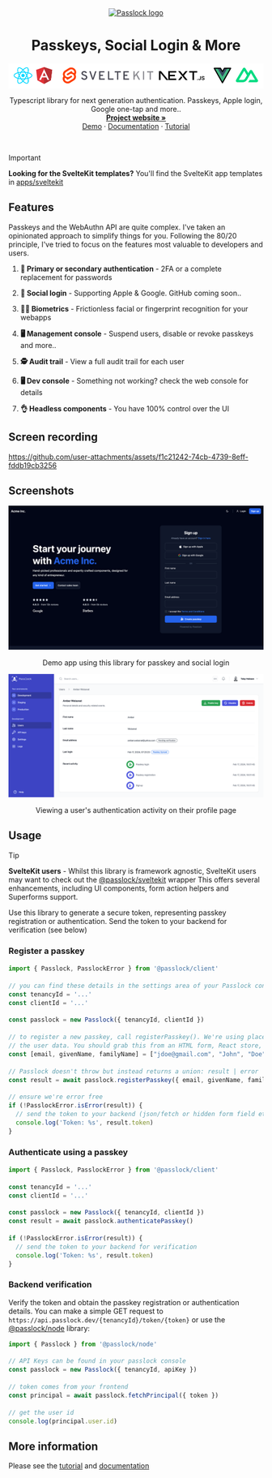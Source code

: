 <div align="center">
  <a href="https://github.com/passlock-dev/passkeys-frontend">
    <img src="https://github.com/passlock-dev/passkeys-frontend/assets/208345/53ee00d3-8e6c-49ea-b43c-3f901450c73b" alt="Passlock logo" width="80" height="80">
  </a>
</div>

<h1 align="center">Passkeys, Social Login & More</h1>

<a name="readme-top"></a>
<div align="center">
  <picture align="center">
    <source srcset="README_assets/repo-banner.dark.svg" media="(prefers-color-scheme: dark)" />
    <img align="center" width=550 height=50 src="README_assets/repo-banner.svg" />
  </picture>
  <p align="center">
    Typescript library for next generation authentication. Passkeys, Apple login, Google one-tap and more..
    <br />
    <a href="https://passlock.dev"><strong>Project website »</strong></a>
    <br />
    <a href="https://d1rl0ue18b0151.cloudfront.net">Demo</a>
    ·
    <a href="https://docs.passlock.dev">Documentation</a>
    ·
    <a href="https://docs.passlock.dev/docs/tutorial/introduction">Tutorial</a>
  </p>
</div>

<br />

> [!IMPORTANT]  
> **Looking for the SvelteKit templates?** You'll find the SvelteKit app templates in [apps/sveltekit](./apps/sveltekit/)

## Features

Passkeys and the WebAuthn API are quite complex. I've taken an opinionated approach to simplify things for you. Following the 80/20 principle, I've tried to focus on the features most valuable to developers and users.

1. **🔐 Primary or secondary authentication** - 2FA or a complete replacement for passwords

2. **🚀 Social login** - Supporting Apple & Google. GitHub coming soon..

3. **☝🏻 Biometrics** - Frictionless facial or fingerprint recognition for your webapps

4. **🖥️ Management console** - Suspend users, disable or revoke passkeys and more..

5. **🕵️ Audit trail** - View a full audit trail for each user

6. **🖥️ Dev console** - Something not working? check the web console for details

7. **👌 Headless components** - You have 100% control over the UI

## Screen recording

https://github.com/user-attachments/assets/f1c21242-74cb-4739-8eff-fddb19cb3256

## Screenshots

![SvelteKit template using this library](./README_assets/preline.dark.png)
<p align="center">Demo app using this library for passkey and social login</p>

![Passlock user profile](./README_assets/console.png)
<p align="center">Viewing a user's authentication activity on their profile page</p>

## Usage

> [!TIP]
> **SvelteKit users** - Whilst this library is framework agnostic, SvelteKit users may want to check out the [@passlock/sveltekit](./packages/sveltekit/) wrapper This offers several enhancements, including UI components, form action helpers and Superforms support.

Use this library to generate a secure token, representing passkey registration or authentication. Send the token to your backend for verification (see below)

### Register a passkey

```typescript
import { Passlock, PasslockError } from '@passlock/client'

// you can find these details in the settings area of your Passlock console
const tenancyId = '...'
const clientId = '...'

const passlock = new Passlock({ tenancyId, clientId })

// to register a new passkey, call registerPasskey(). We're using placeholders for 
// the user data. You should grab this from an HTML form, React store, Redux etc.
const [email, givenName, familyName] = ["jdoe@gmail.com", "John", "Doe"]

// Passlock doesn't throw but instead returns a union: result | error
const result = await passlock.registerPasskey({ email, givenName, familyName })

// ensure we're error free
if (!PasslockError.isError(result)) {
  // send the token to your backend (json/fetch or hidden form field etc)
  console.log('Token: %s', result.token)
}
```

### Authenticate using a passkey

```typescript
import { Passlock, PasslockError } from '@passlock/client'

const tenancyId = '...'
const clientId = '...'

const passlock = new Passlock({ tenancyId, clientId })
const result = await passlock.authenticatePasskey()

if (!PasslockError.isError(result)) {
  // send the token to your backend for verification
  console.log('Token: %s', result.token)
}
```

### Backend verification

Verify the token and obtain the passkey registration or authentication details. You can make a simple GET request to `https://api.passlock.dev/{tenancyId}/token/{token}` or use the [@passlock/node][node] library:

```typescript
import { Passlock } from '@passlock/node'

// API Keys can be found in your passlock console
const passlock = new Passlock({ tenancyId, apiKey })

// token comes from your frontend
const principal = await passlock.fetchPrincipal({ token })

// get the user id
console.log(principal.user.id)
```

## More information

Please see the [tutorial][tutorial] and [documentation][docs]

[contact]: https://passlock.dev/contact
[tutorial]: https://docs.passlock.dev/docs/tutorial/introduction
[docs]: https://docs.passlock.dev
[node]: https://www.npmjs.com/package/@passlock/node
[melt]: https://melt-ui.com
[shadcn]: https://www.shadcn-svelte.com
